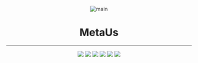 <div align="center">   
   
![main](https://user-images.githubusercontent.com/99188096/179883903-fdd85678-fcef-4b9d-9b6b-d947724753ce.gif)


# MetaUs
   
***
<img src="https://img.shields.io/badge/Spring-6DB33F?style=flat-square&logo=Python&logoColor=white"/></a> 
<img src="https://img.shields.io/badge/Html5-E34F26?style=flat-square&logo=Python&logoColor=white"/></a>
<img src="https://img.shields.io/badge/CSS3-1572B6?style=flat-square&logo=Python&logoColor=white"/></a>
<img src="https://img.shields.io/badge/JavaScript-F7DF1E?style=flat-square&logo=Python&logoColor=white"/></a>
<img src="https://img.shields.io/badge/jQuery-0769AD?style=flat-square&logo=Python&logoColor=white"/></a>
<img src="https://img.shields.io/badge/Bootstrap-7952B3?style=flat-square&logo=Python&logoColor=white"/></a>

</div>
